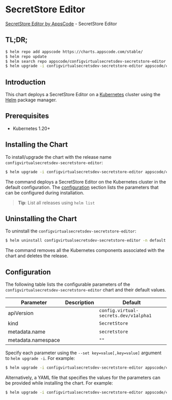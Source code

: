 # SecretStore Editor

[SecretStore Editor by AppsCode](https://appscode.com) - SecretStore Editor

## TL;DR;

```bash
$ helm repo add appscode https://charts.appscode.com/stable/
$ helm repo update
$ helm search repo appscode/configvirtualsecretsdev-secretstore-editor --version=v0.17.0
$ helm upgrade -i configvirtualsecretsdev-secretstore-editor appscode/configvirtualsecretsdev-secretstore-editor -n default --create-namespace --version=v0.17.0
```

## Introduction

This chart deploys a SecretStore Editor on a [Kubernetes](http://kubernetes.io) cluster using the [Helm](https://helm.sh) package manager.

## Prerequisites

- Kubernetes 1.20+

## Installing the Chart

To install/upgrade the chart with the release name `configvirtualsecretsdev-secretstore-editor`:

```bash
$ helm upgrade -i configvirtualsecretsdev-secretstore-editor appscode/configvirtualsecretsdev-secretstore-editor -n default --create-namespace --version=v0.17.0
```

The command deploys a SecretStore Editor on the Kubernetes cluster in the default configuration. The [configuration](#configuration) section lists the parameters that can be configured during installation.

> **Tip**: List all releases using `helm list`

## Uninstalling the Chart

To uninstall the `configvirtualsecretsdev-secretstore-editor`:

```bash
$ helm uninstall configvirtualsecretsdev-secretstore-editor -n default
```

The command removes all the Kubernetes components associated with the chart and deletes the release.

## Configuration

The following table lists the configurable parameters of the `configvirtualsecretsdev-secretstore-editor` chart and their default values.

|     Parameter      | Description |                     Default                      |
|--------------------|-------------|--------------------------------------------------|
| apiVersion         |             | <code>config.virtual-secrets.dev/v1alpha1</code> |
| kind               |             | <code>SecretStore</code>                         |
| metadata.name      |             | <code>secretstore</code>                         |
| metadata.namespace |             | <code>""</code>                                  |


Specify each parameter using the `--set key=value[,key=value]` argument to `helm upgrade -i`. For example:

```bash
$ helm upgrade -i configvirtualsecretsdev-secretstore-editor appscode/configvirtualsecretsdev-secretstore-editor -n default --create-namespace --version=v0.17.0 --set apiVersion=config.virtual-secrets.dev/v1alpha1
```

Alternatively, a YAML file that specifies the values for the parameters can be provided while
installing the chart. For example:

```bash
$ helm upgrade -i configvirtualsecretsdev-secretstore-editor appscode/configvirtualsecretsdev-secretstore-editor -n default --create-namespace --version=v0.17.0 --values values.yaml
```
